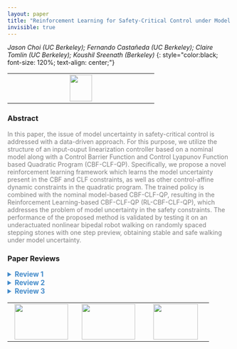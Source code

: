 ```yaml
---
layout: paper
title: "Reinforcement Learning for Safety-Critical Control under Model Uncertainty, using Control Lyapunov Functions and Control Barrier Functions"
invisible: true
---
```

*Jason Choi (UC Berkeley); Fernando Castañeda (UC Berkeley); Claire Tomlin (UC Berkeley); Koushil Sreenath (Berkeley)*
{: style="color:black; font-size: 120%; text-align: center;"}

<table width="20%"> <tr>
<td style="width: 20%; text-align: center;"><a href="http://www.roboticsproceedings.org/rss16/p088.pdf"><img src="{{ site.baseurl }}/images/paper_link.png"
width = "50"  height = "60"/> </a> </td>

</tr></table>

### Abstract
<html><p style="color:gray; font-size: 100%; text-align: justified;">
In this paper, the issue of model uncertainty in safety-critical control is addressed with a data-driven approach. For this purpose, we utilize the structure of an input-ouput linearization controller based on a nominal model along with a Control Barrier Function and Control Lyapunov Function based Quadratic Program (CBF-CLF-QP). Specifically, we propose a novel reinforcement learning framework which learns the model uncertainty present in the CBF and CLF constraints, as well as other control-affine dynamic constraints in the quadratic program. The trained policy is combined with the nominal model-based CBF-CLF-QP, resulting in the Reinforcement Learning-based CBF-CLF-QP (RL-CBF-CLF-QP), which addresses the problem of model uncertainty in the safety constraints. The performance of the proposed method is validated by testing it on an underactuated nonlinear bipedal robot walking on randomly spaced stepping stones with one step preview, obtaining stable and safe walking under model uncertainty.
</p></html>

### Paper Reviews
<details><summary style="font-size:110%; color:#438BCA; cursor: pointer;"><b> Review 1</b></summary>
<p style="color:gray; font-size: 100%; text-align: justified; white-space: pre-line">
The presentation is clear and the reader can follow the main ideas. Even though the paper does not present any theoretical guarantees on feasibility (rightfully noted in the discussion), the articulation of the derivation of the framework and the  application to bipedal robots are both convincing. Bibliographical entries should be given a general check for consistency and typos.


</p> </details>

<details><summary style="font-size:110%; color:#438BCA; cursor: pointer;"><b> Review 2</b></summary>
<p style="color:gray; font-size: 100%; text-align: justified; white-space: pre-line">
This is an important contribution to RSS, and addresses some of the pressing problems in the real-world implementation of QP based control laws. In addition, given that there are sim-to-real problems with the direct deployment of DNN based control laws, this manuscript provides a fusion of QP and RL based methods for walking. In other words, this method not only learns the uncertainties in the system, but also provides safety guarantees that are very critical for proper deployment of control in hardware. However, there are some concerns in the manuscript that require a thorough analysis. They are listed below:

1) It is important to note that measuring accelerations are hard, since they are very noisy. There is no discussion on how this can be addressed in hardware. In addition, the losses used for training are dependent on the acceleration terms. I feel that this will be detrimental to the implementation of these types of QPs in hardware.

2) This has been a common problem with all the CLF-QP implementations that I have seen: why feedback linearization based QPs? There are no alternative CLFs? Why so much reliance on IO linearization? In other words, why should the RL framework learn the uncertainties in a IO control law?

3) I could be wrong, but I have not seen an experimental implementation of the exponential type of CBFs that were described in the manuscript (for walking). What are the possible reasons? And how can this limit the implementation of methods proposed in this manuscript?

4) There was no detailed discussion on the feasibility, although there was a short sentence in VIII. Why is the proposed CLF-CBF-QP not feasible?

5) What happens if the model is scaled down (to 0.5) instead of scaling up. Also what is the affect of joint friction, damping, introduction of motor losses, bending of links etc. These are some of the problems associated with the experimental implementation. 

6) DDPG was used for learning the uncertainty. Please comment on other techniques like PPO, SAC etc. 

This direction is promising, and can serve as the first steps towards bridging the gap between model based methods and learning. Given that this is a simulation result, I feel that a detailed analysis of the practicality of this method is required. There should be a discussion on what are the potential drawbacks, and provide some resolutions.

</p> </details>

<details><summary style="font-size:110%; color:#438BCA; cursor: pointer;"><b> Review 3</b></summary>
<p style="color:gray; font-size: 100%; text-align: justified; white-space: pre-line">
Per the reviewer's knowledge, the paper presents an original work. It is well written and easy to follow. The proposed approach has the potential to significantly impact on addressing model uncertainty in robotics and autonomous systems. 

Here are some detailed comments:
- In (27) and (28): the decoupling matrix in u_{\theta} is defined in terms of \tilde{f} and \tilde{g}. Why they become identity when applying it to dynamics in (2)? Also, should \alpha and \beta be switched in (28), according to the definition in (27)?
- The authors claim that that \dot{V_{\epsilon}} and B^{(r_b)} are computed using numerical differentiation. I wonder how much noise such numerical differentiation introduces to the computation, especially for high relative degree CBFs. My concern is that the process may introduce noisy control inputs that destabilize the system.
- What is the simulation environment for training and validation? How do you model the groud contacts? The simulation results show that the friction cone constraints are violated in some cases, but the robot continues to walk. In reality, the violation could cause a failure in walking. 
- While the RL-CLF-QP method has better performance in satisfying the friction cone constraints, it exhibits larger tracking errors than the standard L1 method. It would be nice if the authors provide a plausible explanation of such phenomena. 
</p> </details>

<table width="100%"><tr><td style="width: 30%; text-align: center;"><a href="{{ site.baseurl }}/program/papers/87"> <img src="{{ site.baseurl }}/images/previous_icon.png" width = "120"  height = "80"/> </a> </td>

<td style="width: 30%; text-align: center;"><a href="{{ site.baseurl }}/program/papers"> <img src="{{ site.baseurl }}/images/overview_icon.png" width = "120"  height = "80"/> </a> </td> 

<td style="width: 30%; text-align: center;"><a href="{{ site.baseurl }}/program/papers/89"> <img src="{{ site.baseurl }}/images/next_icon.png" width = "100"  height = "80"/> </a> </td> 

</tr></table>

